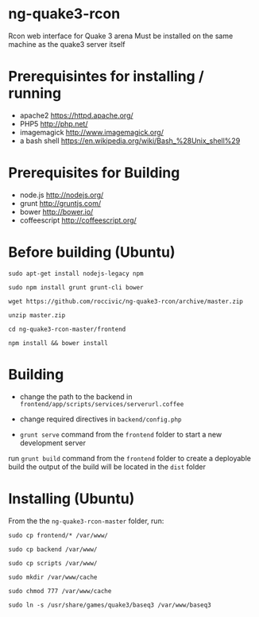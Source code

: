 # ng-quake3-rcon
Rcon web interface for Quake 3 arena
Must be installed on the same machine as the quake3 server itself

# Prerequisintes for installing / running
* apache2 https://httpd.apache.org/
* PHP5 http://php.net/
* imagemagick http://www.imagemagick.org/
* a bash shell https://en.wikipedia.org/wiki/Bash_%28Unix_shell%29

# Prerequisites for Building
* node.js http://nodejs.org/
* grunt http://gruntjs.com/
* bower http://bower.io/
* coffeescript http://coffeescript.org/

# Before building (Ubuntu)
`sudo apt-get install nodejs-legacy npm`

`sudo npm install grunt grunt-cli bower`

`wget https://github.com/roccivic/ng-quake3-rcon/archive/master.zip`

`unzip master.zip`

`cd ng-quake3-rcon-master/frontend`

`npm install && bower install`

# Building
* change the path to the backend in `frontend/app/scripts/services/serverurl.coffee`
* change required directives in `backend/config.php`

* `grunt serve` command from the `frontend` folder to start a new development server

run `grunt build` command from the `frontend` folder to create a deployable build
the output of the build will be located in the `dist` folder

# Installing (Ubuntu)
From the the `ng-quake3-rcon-master` folder, run:

`sudo cp frontend/* /var/www/`

`sudo cp backend /var/www/`

`sudo cp scripts /var/www/`

`sudo mkdir /var/www/cache`

`sudo chmod 777 /var/www/cache`

`sudo ln -s /usr/share/games/quake3/baseq3 /var/www/baseq3`
